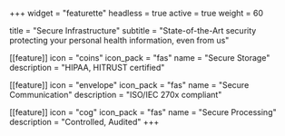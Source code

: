 +++
widget = "featurette"
headless = true
active = true
weight = 60

title = "Secure Infrastructure"
subtitle = "State-of-the-Art security protecting your personal health information, even from us"

[[feature]]
  icon = "coins"
  icon_pack = "fas"
  name = "Secure Storage"
  description = "HIPAA, HITRUST certified"

[[feature]]
  icon = "envelope"
  icon_pack = "fas"
  name = "Secure Communication"
  description = "ISO/IEC 270x compliant"
  
[[feature]]
  icon = "cog"
  icon_pack = "fas"
  name = "Secure Processing"
  description = "Controlled, Audited"
+++
